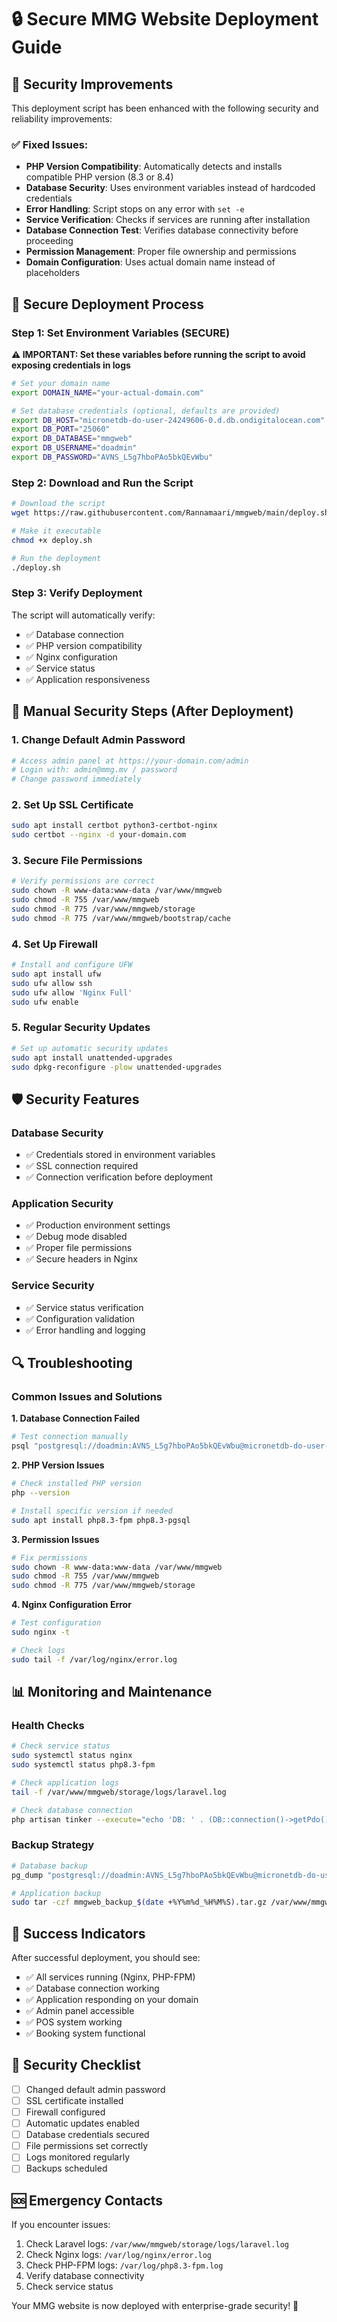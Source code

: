 # 🔒 Secure MMG Website Deployment Guide

## 🚨 Security Improvements

This deployment script has been enhanced with the following security and reliability improvements:

### ✅ Fixed Issues:

-   **PHP Version Compatibility**: Automatically detects and installs compatible PHP version (8.3 or 8.4)
-   **Database Security**: Uses environment variables instead of hardcoded credentials
-   **Error Handling**: Script stops on any error with `set -e`
-   **Service Verification**: Checks if services are running after installation
-   **Database Connection Test**: Verifies database connectivity before proceeding
-   **Permission Management**: Proper file ownership and permissions
-   **Domain Configuration**: Uses actual domain name instead of placeholders

## 🚀 Secure Deployment Process

### Step 1: Set Environment Variables (SECURE)

**⚠️ IMPORTANT: Set these variables before running the script to avoid exposing credentials in logs**

```bash
# Set your domain name
export DOMAIN_NAME="your-actual-domain.com"

# Set database credentials (optional, defaults are provided)
export DB_HOST="micronetdb-do-user-24249606-0.d.db.ondigitalocean.com"
export DB_PORT="25060"
export DB_DATABASE="mmgweb"
export DB_USERNAME="doadmin"
export DB_PASSWORD="AVNS_L5g7hboPAo5bkQEvWbu"
```

### Step 2: Download and Run the Script

```bash
# Download the script
wget https://raw.githubusercontent.com/Rannamaari/mmgweb/main/deploy.sh

# Make it executable
chmod +x deploy.sh

# Run the deployment
./deploy.sh
```

### Step 3: Verify Deployment

The script will automatically verify:

-   ✅ Database connection
-   ✅ PHP version compatibility
-   ✅ Nginx configuration
-   ✅ Service status
-   ✅ Application responsiveness

## 🔧 Manual Security Steps (After Deployment)

### 1. Change Default Admin Password

```bash
# Access admin panel at https://your-domain.com/admin
# Login with: admin@mmg.mv / password
# Change password immediately
```

### 2. Set Up SSL Certificate

```bash
sudo apt install certbot python3-certbot-nginx
sudo certbot --nginx -d your-domain.com
```

### 3. Secure File Permissions

```bash
# Verify permissions are correct
sudo chown -R www-data:www-data /var/www/mmgweb
sudo chmod -R 755 /var/www/mmgweb
sudo chmod -R 775 /var/www/mmgweb/storage
sudo chmod -R 775 /var/www/mmgweb/bootstrap/cache
```

### 4. Set Up Firewall

```bash
# Install and configure UFW
sudo apt install ufw
sudo ufw allow ssh
sudo ufw allow 'Nginx Full'
sudo ufw enable
```

### 5. Regular Security Updates

```bash
# Set up automatic security updates
sudo apt install unattended-upgrades
sudo dpkg-reconfigure -plow unattended-upgrades
```

## 🛡️ Security Features

### Database Security

-   ✅ Credentials stored in environment variables
-   ✅ SSL connection required
-   ✅ Connection verification before deployment

### Application Security

-   ✅ Production environment settings
-   ✅ Debug mode disabled
-   ✅ Proper file permissions
-   ✅ Secure headers in Nginx

### Service Security

-   ✅ Service status verification
-   ✅ Configuration validation
-   ✅ Error handling and logging

## 🔍 Troubleshooting

### Common Issues and Solutions

**1. Database Connection Failed**

```bash
# Test connection manually
psql "postgresql://doadmin:AVNS_L5g7hboPAo5bkQEvWbu@micronetdb-do-user-24249606-0.d.db.ondigitalocean.com:25060/mmgweb?sslmode=require"
```

**2. PHP Version Issues**

```bash
# Check installed PHP version
php --version

# Install specific version if needed
sudo apt install php8.3-fpm php8.3-pgsql
```

**3. Permission Issues**

```bash
# Fix permissions
sudo chown -R www-data:www-data /var/www/mmgweb
sudo chmod -R 755 /var/www/mmgweb
sudo chmod -R 775 /var/www/mmgweb/storage
```

**4. Nginx Configuration Error**

```bash
# Test configuration
sudo nginx -t

# Check logs
sudo tail -f /var/log/nginx/error.log
```

## 📊 Monitoring and Maintenance

### Health Checks

```bash
# Check service status
sudo systemctl status nginx
sudo systemctl status php8.3-fpm

# Check application logs
tail -f /var/www/mmgweb/storage/logs/laravel.log

# Check database connection
php artisan tinker --execute="echo 'DB: ' . (DB::connection()->getPdo() ? 'OK' : 'FAILED');"
```

### Backup Strategy

```bash
# Database backup
pg_dump "postgresql://doadmin:AVNS_L5g7hboPAo5bkQEvWbu@micronetdb-do-user-24249606-0.d.db.ondigitalocean.com:25060/mmgweb?sslmode=require" > backup_$(date +%Y%m%d_%H%M%S).sql

# Application backup
sudo tar -czf mmgweb_backup_$(date +%Y%m%d_%H%M%S).tar.gz /var/www/mmgweb
```

## 🎯 Success Indicators

After successful deployment, you should see:

-   ✅ All services running (Nginx, PHP-FPM)
-   ✅ Database connection working
-   ✅ Application responding on your domain
-   ✅ Admin panel accessible
-   ✅ POS system working
-   ✅ Booking system functional

## 🚨 Security Checklist

-   [ ] Changed default admin password
-   [ ] SSL certificate installed
-   [ ] Firewall configured
-   [ ] Automatic updates enabled
-   [ ] Database credentials secured
-   [ ] File permissions set correctly
-   [ ] Logs monitored regularly
-   [ ] Backups scheduled

## 🆘 Emergency Contacts

If you encounter issues:

1. Check Laravel logs: `/var/www/mmgweb/storage/logs/laravel.log`
2. Check Nginx logs: `/var/log/nginx/error.log`
3. Check PHP-FPM logs: `/var/log/php8.3-fpm.log`
4. Verify database connectivity
5. Check service status

Your MMG website is now deployed with enterprise-grade security! 🚀
